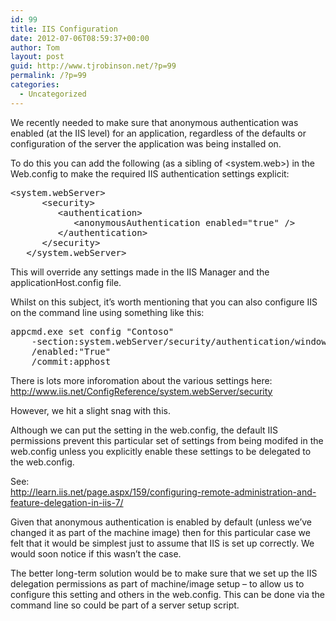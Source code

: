 ```yaml
---
id: 99
title: IIS Configuration
date: 2012-07-06T08:59:37+00:00
author: Tom
layout: post
guid: http://www.tjrobinson.net/?p=99
permalink: /?p=99
categories:
  - Uncategorized
---
```

We recently needed to make sure that anonymous authentication was enabled (at the IIS level) for an application, regardless of the defaults or configuration of the server the application was being installed on.

To do this you can add the following (as a sibling of <system.web>) in the Web.config to make the required IIS authentication settings explicit:

<pre class="csharpcode"><span class="kwrd">&lt;</span><span class="html">system.webServer</span><span class="kwrd">&gt;</span>
      <span class="kwrd">&lt;</span><span class="html">security</span><span class="kwrd">&gt;</span>
         <span class="kwrd">&lt;</span><span class="html">authentication</span><span class="kwrd">&gt;</span>
            <span class="kwrd">&lt;</span><span class="html">anonymousAuthentication</span> <span class="attr">enabled</span><span class="kwrd">="true"</span> <span class="kwrd">/&gt;</span>
         <span class="kwrd">&lt;/</span><span class="html">authentication</span><span class="kwrd">&gt;</span>
      <span class="kwrd">&lt;/</span><span class="html">security</span><span class="kwrd">&gt;</span>
   <span class="kwrd">&lt;/</span><span class="html">system.webServer</span><span class="kwrd">&gt;</span></pre>

This will override any settings made in the IIS Manager and the applicationHost.config file.

Whilst on this subject, it’s worth mentioning that you can also configure IIS on the command line using something like this:

<pre class="csharpcode">appcmd.exe set config "Contoso"
    -section:system.webServer/security/authentication/windowsAuthentication
    /enabled:"True"
    /commit:apphost</pre>

There is lots more inforomation about the various settings here:  
<http://www.iis.net/ConfigReference/system.webServer/security>

However, we hit a slight snag with this.

Although we can put the setting in the web.config, the default IIS permissions prevent this particular set of settings from being modifed in the web.config unless you explicitly enable these settings to be delegated to the web.config.

See:  
<http://learn.iis.net/page.aspx/159/configuring-remote-administration-and-feature-delegation-in-iis-7/>

Given that anonymous authentication is enabled by default (unless we’ve changed it as part of the machine image) then for this particular case we felt that it would be simplest just to assume that IIS is set up correctly. We would soon notice if this wasn’t the case.

The better long-term solution would be to make sure that we set up the IIS delegation permissions as part of machine/image setup &#8211; to allow us to configure this setting and others in the web.config. This can be done via the command line so could be part of a server setup script.
